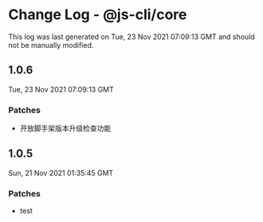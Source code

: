 # Change Log - @js-cli/core

This log was last generated on Tue, 23 Nov 2021 07:09:13 GMT and should not be manually modified.

## 1.0.6
Tue, 23 Nov 2021 07:09:13 GMT

### Patches

- 开放脚手架版本升级检查功能

## 1.0.5
Sun, 21 Nov 2021 01:35:45 GMT

### Patches

- test

